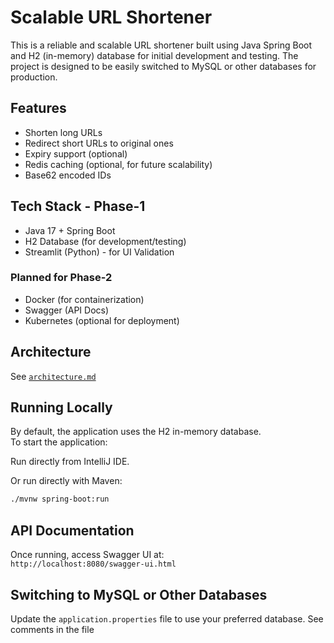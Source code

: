 # Scalable URL Shortener

This is a reliable and scalable URL shortener built using Java Spring Boot and H2 (in-memory) database for initial development and testing. The project is designed to be easily switched to MySQL or other databases for production.

## Features
- Shorten long URLs
- Redirect short URLs to original ones
- Expiry support (optional)
- Redis caching (optional, for future scalability)
- Base62 encoded IDs

## Tech Stack - Phase-1
- Java 17 + Spring Boot
- H2 Database (for development/testing)
- Streamlit (Python) - for UI Validation

### Planned for Phase-2
- Docker (for containerization)
- Swagger (API Docs)
- Kubernetes (optional for deployment)

## Architecture
See [`architecture.md`](urlshortener/architecture.md)

## Running Locally

By default, the application uses the H2 in-memory database.  
To start the application:

Run directly from IntelliJ IDE.

Or run directly with Maven:

```bash
./mvnw spring-boot:run
```

## API Documentation

Once running, access Swagger UI at:  
`http://localhost:8080/swagger-ui.html`

## Switching to MySQL or Other Databases

Update the `application.properties` file to use your preferred database. See comments in the file
